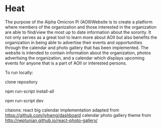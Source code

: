 # Heat
The purpose of the Alpha Omicron Pi (AOII)Website is to create a platform where members of the organization and those interested in the organization are able to find/view the most up to date information about the sorority. It not only serves as a great tool to learn more about AOII but also benefits the organization in being able to advertise their events and opportunities through the calendar and photo gallery that has been implemented. The website is intended to contain information about the organization, photos advertising the organization, and a calendar which displays upcoming events for anyone that is a part of AOII or interested persons.

To run locally:

clone repository

npm run-script install-all

npm run-script dev

citaions:
react big calendar implementation adapted from https://github.com/jyhwng/dashboard calendar 
photo gallery theme from http://neptunian.github.io/react-photo-gallery/
